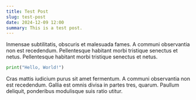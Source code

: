 ```yaml
---
title: Test Post
slug: test-post
date: 2024-12-09 12:00
summary: This is a test post.
---
```


Inmensae subtilitatis, obscuris et malesuada fames. A communi observantia non est recedendum. Pellentesque habitant morbi tristique senectus et netus. Pellentesque habitant morbi tristique senectus et netus.

```python
print("Hello, World!")
```

Cras mattis iudicium purus sit amet fermentum. A communi observantia non est recedendum. Gallia est omnis divisa in partes tres, quarum. Paullum deliquit, ponderibus modulisque suis ratio utitur.
